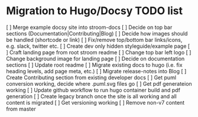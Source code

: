 # Migration to Hugo/Docsy TODO list

[ ] Merge example docsy site into stroom-docs
[ ] Decide on top bar sections (Documentation|Contributing|Blog)
[ ] Decide how images should be handled (shortcode or link)
[ ] Fix/remove top/bottom bar links/icons, e.g. slack, twitter etc.
[ ] Create dev only hidden styleguide/example page
[ ] Craft landing page from root stroom readme
[ ] Change top bar left logo
[ ] Change background image for landing page
[ ] Decide on documentation sections
[ ] Update root readme
[ ] Migrate existing docs to hugo (i.e. fix heading levels, add page meta, etc.)
[ ] Migrate release-notes into Blog
[ ] Create Contributing section from existing developer docs
[ ] Get puml conversion working, decide where .puml.svg files go
[ ] Get pdf generateion working
[ ] Update github workflow to run hugo container build and pdf generation
[ ] Create legacy branch once the site is all working and all content is migrated
[ ] Get versioning working
[ ] Remove non-v7 content from master
